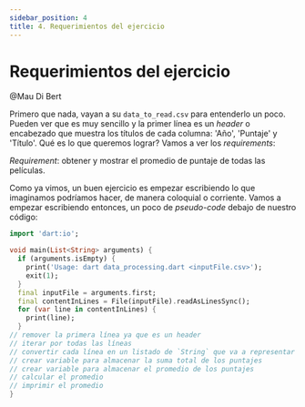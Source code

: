 ```yaml
---
sidebar_position: 4
title: 4. Requerimientos del ejercicio
---
```


# Requerimientos del ejercicio

@Mau Di Bert

Primero que nada, vayan a su `data_to_read.csv` para entenderlo un poco. Pueden ver que es muy sencillo y la primer línea es un _header_ o encabezado que muestra los títulos de cada columna: 'Año', 'Puntaje' y 'Título'. Qué es lo que queremos lograr? Vamos a ver los _requirements_:

_Requirement_: obtener y mostrar el promedio de puntaje de todas las películas.

Como ya vimos, un buen ejercicio es empezar escribiendo lo que imaginamos podríamos hacer, de manera coloquial o corriente. Vamos a empezar escribiendo entonces, un poco de _pseudo-code_ debajo de nuestro código:

```dart
import 'dart:io';

void main(List<String> arguments) {
  if (arguments.isEmpty) {
    print('Usage: dart data_processing.dart <inputFile.csv>');
    exit(1);
  }
  final inputFile = arguments.first;
  final contentInLines = File(inputFile).readAsLinesSync();
  for (var line in contentInLines) {
    print(line);
  }
// remover la primera línea ya que es un header
// iterar por todas las líneas
// convertir cada línea en un listado de `String` que va a representar cada una, a una película
// crear variable para almacenar la suma total de los puntajes
// crear variable para almacenar el promedio de los puntajes
// calcular el promedio
// imprimir el promedio
}
```
